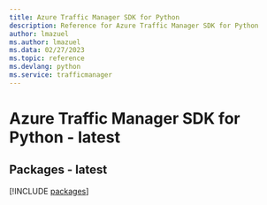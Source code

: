 ```yaml
---
title: Azure Traffic Manager SDK for Python
description: Reference for Azure Traffic Manager SDK for Python
author: lmazuel
ms.author: lmazuel
ms.data: 02/27/2023
ms.topic: reference
ms.devlang: python
ms.service: trafficmanager
---
```

# Azure Traffic Manager SDK for Python - latest
## Packages - latest
[!INCLUDE [packages](traffic-manager-index.md)]